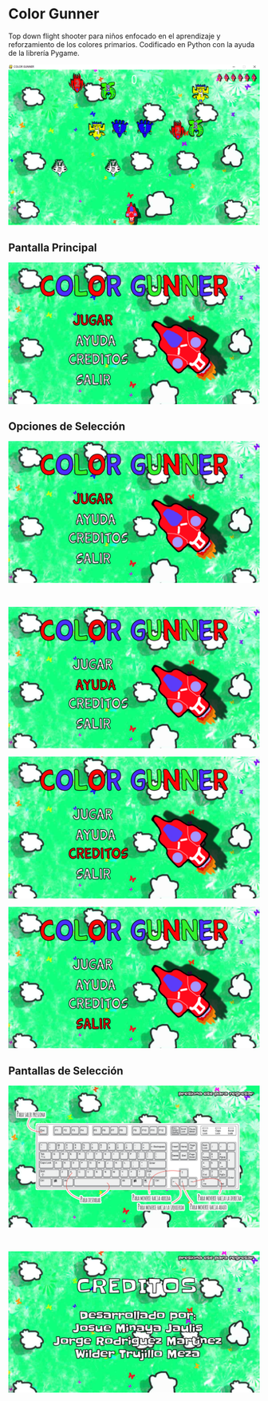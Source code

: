 # Color Gunner
Top down flight shooter para niños enfocado en el aprendizaje y reforzamiento de los colores primarios. Codificado en Python con la ayuda de la librería Pygame.
<p align="center"> 
<img src="https://github.com/jorgerodriguezm/color-gunner/blob/master/README_images/Juego.png" alt="Color Guner">
</p>


## Pantalla Principal
<p align="center"> 
<img src="https://github.com/jorgerodriguezm/color-gunner/blob/master/README_images/Pantalla%20Juego.png" alt="Pantalla Principal">
</p>

## Opciones de Selección 

<p align="center"> 
<img src="https://github.com/jorgerodriguezm/color-gunner/blob/master/README_images/Pantalla%20Juego.png" alt="Opciones de Selección - Juego">
</p>
</br>
<p align="center"> 
<img src="https://github.com/jorgerodriguezm/color-gunner/blob/master/README_images/Pantalla%20Ayuda.png" alt="Opciones de Selección - Ayuda">  
</br>
<p align="center"> 
<img src="https://github.com/jorgerodriguezm/color-gunner/blob/master/README_images/Pantalla%20Creditos.png" alt="Opciones de Selección - Créditos"> 
</br>
<p align="center"> 
<img src="https://github.com/jorgerodriguezm/color-gunner/blob/master/README_images/Pantalla%20Salir.png" alt="Opciones de Selección - Salir"> 
  
## Pantallas de Selección

<p align="center"> 
<img src="https://github.com/jorgerodriguezm/color-gunner/blob/master/README_images/Pantalla%20Instrucciones.png" alt="Pantalla de Selección - Ayuda">
</p>
</br>
<p align="center"> 
<img src="https://github.com/jorgerodriguezm/color-gunner/blob/master/Color%20Gunner/Recursos/creditos.png" alt="Pantalla de Selección - Creditos">
</p>
